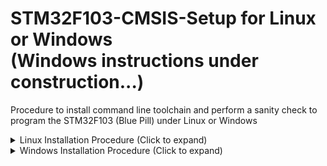 # STM32F103-CMSIS-Setup for Linux or Windows<br>(Windows instructions under construction...)
Procedure to install command line toolchain and perform a sanity check to program the STM32F103 (Blue Pill) under Linux or Windows <br>
<details>
   
<summary>Linux Installation Procedure (Click to expand)</summary>

1. Install STM32CubeProgrammer<br>
   https://www.st.com/en/development-tools/stm32cubeprog.html<br>
   Follow the registration and download instructions. Extract the zip file. Enter the new directory, double-click on the linux installer,
   **SetupSTM32CubeProgrammer-x.xx.x.linux**, and follow the installation instructions.
2. Install "libusb-1.0-0-dev" (From the command line).<br>
   ```sudo apt install libusb-1.0-0-dev```
3. Add permissions to use USB ST-Link Programmer.<br>
   ```sudo cp ~/STMicroelectronics/STM32Cube/STM32CubeProgrammer/Drivers/rules/*.* /etc/udev/rules.d```
4. Create persistent environment variable to point to the STM32_Programmer_CLI executable (to be used within Makefile). Note that if the path
   to STM32_Programmer_CLI is different from the default install location of:<br>
   **~/STMicroelectronics/STM32Cube/STM32CubeProgrammer/bin**<br>
   then the following line must be modified accordingly.<br>
   ```export STMCUBE_PROG=~/STMicroelectronics/STM32Cube/STM32CubeProgrammer/bin/STM32_Programmer_CLI```
6. Install "make".<br>
   ```sudo apt install make```
7. Install arm-none-eabi toolchain. Note that if the install of gcc-arm-none-eabi gives an error due to lack of disc space, then the command
   can be run again and may correctly install.<br>
   ```sudo apt install gcc-arm-none-eabi```
9. Navigate to where you want to keep your STM32 projects (example: ```cd ~/bench/stm32```).<br>
   Then clone the sample blinky project to your PC and move to that directory.<br>
   ```git clone https://github.com/sandynomike/STM32F103-CMSIS-Blinky && cd STM32F103-CMSIS-Blinky```
10. Connect the ST-Link programmer to a USB port and connect the ST-Link programmer to your Blue Pill. Note that if the ST-Link programmer
   was already connected during the installation process, then you should unplug it from the USB port and plug it in again so that is recognized.
11. Build and upload the code to the Blue Pill.<br>
   ```make clean && make```
12. ### The LED on the Blue Pill should be blinking!
</details>
<details>

   <summary>Windows Installation Procedure (Click to expand)</summary>
   
1. Install Git for Windows<br>
   https://gitforwindows.org/<br>
   Download and install. Accept default settings, except:<br>
   Under the option for **Adjusting the name of the initial branch in new repositories**,
   select the option to **Override the default branch name for new repositories** and specify the branch name as **main**.
2. Install STM32CubeProgrammer<br>
   https://www.st.com/en/development-tools/stm32cubeprog.html<br>
   Click **Get Software** and then **Get latest** for **STM32CubePrg-W64**<br>
   Accept license agreement and enter your name and email address and click **Download**. Close this page and open the email from STMicroelectronics.
   Click the **Download now** button in the confirmation email to start the download. (This will open another download webpage,
   but **don't** click on Get Software again.)<br>
   Open the zip file and double-click on the **SetupSTM32CubeProgrammer_win64** program to install.<br>
   Follow the installation instructions, including installing the **device software**
3. Add a Path variable to point to the STM32CubeProgrammer_CLI.exe file<br>
   Click the Windows Key and type "environment variables" and select **Edit the system environment variables**<br>
   Click on **Environment Variables...**<br>
   Under **User variables...**, click **New...**<br>
   Under **Variable name:**, type **STMCUBE_PROG**<br>
   Click **Browse File...**, and navigate to:<br>
   **C:\Program Files\STMicroelectronics\STM32Cube\STM32CubeProgrammer\bin\STM32_Programmer_CLI** application, and click **Open**, and then click **OK**.<br>
   Click **OK** twice more to exit the dialog boxes.
4. Install GNU Make for Windows<br>
   https://gnuwin32.sourceforge.net/downlinks/make.php<br>
   Run the downloaded make-3.81.exe file. Accept the default installation options.<br>
5. Add a Path ennvironment variable to point to Make.<br>
   Click the Windows Key and type "environment variables" and select **Edit the system environment variables**<br>
   Click on **Environment Variables...**<br>
   Under the **User variables...** section click on the **Path** line and then click **Edit..**<br>
   Then click **New** and then **Browse...** Browse to This PC -> Local Disk (C:) -> Program Files (x86) -> GnuWin32 -> bin, then click **OK**.<br>
   Click **OK** 3 times to exit the dialog boxes.
6. Install GNU Arm Embedded Toolchain<br>
   https://developer.arm.com/downloads/-/gnu-rm<br>
   **Do not** click on the Arm GNU Toolchain at the top of the page. Scroll down to link for:<br>
   **gcc-arm-none-eabi-10.3-2021.10-win32.exe**. Click on the link to download. Open the downloaded file. Follow the default settings, except,
   under **Completing the GNU Arm Embedded Toolchain 10.3-2021.10 Setup Wizard**, check the box that says **Add path to environment variable**
   before clicking **Finish**. Close the **readme** document and close the command-line terminal that pops up.<br>
9. Open a command-line terminal (by touching the **Windows-Key**, then type ```command prompt```). From the command prompt:<br>
   Navigate to where you want to keep your STM32 projects (example, after creating the desired directory, ```cd ~/bench/stm32```).<br>
   Then clone the sample blinky project to your PC and move to that directory.<br>
   ```git clone https://github.com/sandynomike/STM32F103-CMSIS-Blinky && cd STM32F103-CMSIS-Blinky```
10. Connect the ST-Link programmer to a USB port and connect the ST-Link programmer to your Blue Pill. Note that if the ST-Link programmer
   was already connected during the installation process, then you should unplug it from the USB port and plug it in again so that is recognized.
11. Build and upload the code to the Blue Pill.<br>
   ```make clean && make```
12. ### The LED on the Blue Pill should be blinking!
   **End of Procedure**
</details>
